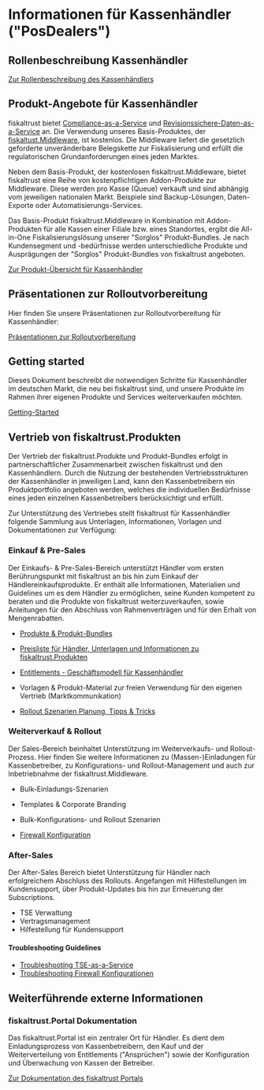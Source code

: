 # Informationen für Kassenhändler ("PosDealers")

## Rollenbeschreibung Kassenhändler

[Zur Rollenbeschreibung des Kassenhändlers](../glossar/README.md#kassenhändler-posdealer)

## Produkt-Angebote für Kassenhändler

fiskaltrust bietet [Compliance-as-a-Service](../product-service-description/README.md) und [Revisionssichere-Daten-as-a-Service](../product-service-description/README.md) an. Die Verwendung unseres Basis-Produktes, der [fiskaltust.Middleware](../product-service-description/compliance-as-a-service/produkte/lokal-installierte-middleware.md), ist kostenlos. Die Middleware liefert die gesetzlich geforderte unveränderbare Belegskette zur Fiskalisierung und erfüllt die regulatorischen Grundanforderungen eines jeden Marktes.

Neben dem Basis-Produkt, der kostenlosen fiskaltrust.Middleware, bietet fiskaltrust eine Reihe von kostenpflichtigen Addon-Produkte zur Middleware. Diese werden pro Kasse (Queue) verkauft und sind abhängig vom jeweiligen nationalen Markt. Beispiele sind Backup-Lösungen, Daten-Exporte oder Automatisierungs-Services. 

Das Basis-Produkt fiskaltrust.Middleware in Kombination mit Addon-Produkten für alle Kassen einer Filiale bzw. eines Standortes, ergibt die All-in-One Fiskalisierungslösung unserer "Sorglos" Produkt-Bundles. Je nach Kundensegment und -bedürfnisse werden unterschiedliche Produkte und Ausprägungen der "Sorglos" Produkt-Bundles von fiskaltrust angeboten.

[Zur Produkt-Übersicht für Kassenhändler](01-produkte/README.md)

## Präsentationen zur Rolloutvorbereitung

Hier finden Sie unsere Präsentationen zur Rolloutvorbereitung für Kassenhändler:

[Präsentationen zur Rolloutvorbereitung](prepare-rollout-presentations-de.md) <br/>

## Getting started

Dieses Dokument beschreibt die notwendigen Schritte für Kassenhändler im deutschen Markt, die neu bei fiskaltrust sind, und unsere Produkte im Rahmen ihrer eigenen Produkte und Services weiterverkaufen möchten. 

[Getting-Started](getting-started.md) 

## Vertrieb von fiskaltrust.Produkten

Der Vertrieb der fiskaltrust.Produkte und Produkt-Bundles erfolgt in partnerschaftlicher Zusammenarbeit zwischen fiskaltrust und den Kassenhändlern. Durch die Nutzung der bestehenden Vertriebsstrukturen der Kassenhändler in jeweiligen Land, kann den Kassenbetreibern ein Produktportfolio angeboten werden, welches die individuellen Bedürfnisse eines jeden einzelnen Kassenbetreibers berücksichtigt und erfüllt.

Zur Unterstützung des Vertriebes stellt fiskaltrust für Kassenhändler folgende Sammlung aus Unterlagen, Informationen, Vorlagen und Dokumentationen zur Verfügung:

### Einkauf & Pre-Sales

Der Einkaufs- & Pre-Sales-Bereich unterstützt Händler vom ersten Berührungspunkt mit fiskaltrust an bis hin zum Einkauf der Händlereinkaufsprodukte. Er enthält alle Informationen, Materialien und Guidelines um es dem Händler zu ermöglichen, seine Kunden kompetent zu beraten und die Produkte von fiskaltrust weiterzuverkaufen, sowie Anleitungen für den Abschluss von Rahmenverträgen und für den Erhalt von Mengenrabatten.

- [Produkte & Produkt-Bundles](01-produkte/README.md)

- [Preisliste für Händler, Unterlagen und Informationen zu fiskaltrust.Produkten](02-pre-sales/haendler-preisliste.md) 
- [Entitlements - Geschäftsmodell für Kassenhändler](03-sales/README.md)
- Vorlagen & Produkt-Material zur freien Verwendung für den eigenen Vertrieb (Marktkommunikation) 
- [Rollout Szenarien Planung, Tipps & Tricks](03-sales/rollout-scenarios.md)

### Weiterverkauf & Rollout

Der Sales-Bereich beinhaltet Unterstützung im Weiterverkaufs- und Rollout-Prozess. Hier finden Sie weitere Informationen zu (Massen-)Einladungen für Kassenbetreiber, zu  Konfigurations- und Rollout-Management und auch zur Inbetriebnahme der fiskaltrust.Middleware.

- Bulk-Einladungs-Szenarien
- Templates & Corporate Branding
- Bulk-Konfigurations- und Rollout Szenarien

- [Firewall Konfiguration](03-sales/firewall-settings.md) 

### After-Sales

Der After-Sales Bereich bietet Unterstützung für Händler nach erfolgreichem Abschluss des Rollouts. Angefangen mit Hilfestellungen im Kundensupport, über Produkt-Updates bis hin zur Erneuerung der Subscriptions. 

- TSE Verwaltung
- Vertragsmanagement
- Hilfestellung für Kundensupport

#### Troubleshooting Guidelines

- [Troubleshooting TSE-as-a-Service](04-after-sales/troubleshooting-tse-as-a-service.md) 
- [Troubleshooting Firewall Konfigurationen](04-after-sales/troubleshooting-firewall.md) 

## Weiterführende externe Informationen

### fiskaltrust.Portal Dokumentation

Das fiskaltrust.Portal ist ein zentraler Ort für Händler. Es dient dem Einladungsprozess von Kassenbetreibern, den Kauf und der Weiterverteilung von Entitlements ("Ansprüchen") sowie der Konfiguration und Überwachung von Kassen der Betreiber. 

[Zur Dokumentation des fiskaltrust Portals](https://github.com/fiskaltrust/portal-manual-doc)

